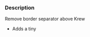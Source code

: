 ### Description

Remove border separator above Krew

- Adds a tiny <style> block to hide the decorative rule above #krew.
- No layout or content changes; site remains 4 PNG tiles.
- Single-file change: index.html